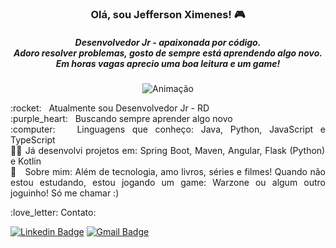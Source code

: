 <h3 align="center"> Olá, sou Jefferson Ximenes! 🎮</h3>
<h5 align="center"> Desenvolvedor Jr - apaixonada por código. <br/> 
 Adoro resolver problemas, gosto de sempre está aprendendo algo novo. Em horas vagas aprecio uma boa leitura e um game!</h5> 

<p align="center">
<img src="https://camo.githubusercontent.com/cdbee60d64689371b2b2f9438037116e9fe7ee74/68747470733a2f2f6d656469612e67697068792e636f6d2f6d656469612f4c3152317476493973766b495777705659722f67697068792e676966" alt="Animação"/>
</p>


 <p align="justify"> :rocket:  &nbsp; Atualmente sou Desenvolvedor Jr - RD
 <br/> :purple_heart: &nbsp; Buscando sempre aprender algo novo
 <br/> :computer: &nbsp; Linguagens que conheço: Java, Python, JavaScript e TypeScript
 <br/> 👨‍💻 Já desenvolvi projetos em: Spring Boot, Maven, Angular, Flask (Python) e Kotlin 
 <br/> 💬  &nbsp; Sobre mim: Além de tecnologia, amo livros, séries e filmes! Quando não estou estudando, estou jogando um game: Warzone ou algum outro joguinho! Só me chamar :) </p>
 

<p align="left">  :love_letter:  Contato:
 
[![Linkedin Badge](https://img.shields.io/badge/-Jefferson-ximenes-blue?style=flat-square&logo=Linkedin&logoColor=white&link=https://www.linkedin.com/in/jefferson-ximenes/)](https://www.linkedin.com/in/jefferson-ximenes/) 
[![Gmail Badge](https://img.shields.io/badge/-jefferson.ximenes11@hotmail.com-c14438?style=flat-square&logo=Gmail&logoColor=white&link=mailto:jefferson.ximenes11@hotmail.com)](mailto:jefferson.ximenes11@hotmail.com)


</p>

